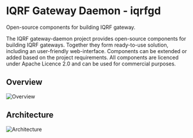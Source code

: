# IQRF Gateway Daemon - iqrfgd

Open-source components for building IQRF gateway.

The IQRF gateway-daemon project provides open-source components for building IQRF gateways. 
Together they form ready-to-use solution, including an user-friendly web-interface. 
Components can be extended or added based on the project requirements. All components 
are licenced under Apache Licence 2.0 and can be used for commercial purposes.

## Overview
![Overview](https://github.com/iqrfsdk/iqrf-gateway-daemon/blob/master/docs/images/iqrfgd-overview.png)

## Architecture
![Architecture](https://github.com/iqrfsdk/iqrf-gateway-daemon/blob/master/docs/images/iqrfgd-components.png)
